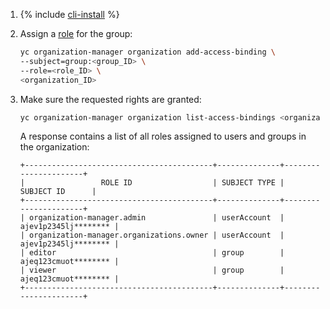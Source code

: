 1. {% include [cli-install](../cli-install.md) %}

1. Assign a [role](../../iam/concepts/access-control/roles.md) for the group:

   ```bash
   yc organization-manager organization add-access-binding \
   --subject=group:<group_ID> \
   --role=<role_ID> \
   <organization_ID>
   ```

1. Make sure the requested rights are granted:

   ```bash
   yc organization-manager organization list-access-bindings <organization_ID>
   ```

   A response contains a list of all roles assigned to users and groups in the organization:

   ```
   +------------------------------------------+--------------+----------------------+
   |                 ROLE ID                  | SUBJECT TYPE |      SUBJECT ID      |
   +------------------------------------------+--------------+----------------------+
   | organization-manager.admin               | userAccount  | ajev1p2345lj******** |
   | organization-manager.organizations.owner | userAccount  | ajev1p2345lj******** |
   | editor                                   | group        | ajeq123cmuot******** |
   | viewer                                   | group        | ajeq123cmuot******** |
   +------------------------------------------+--------------+----------------------+
   ```